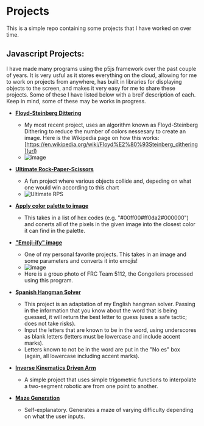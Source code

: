 # **Projects**
This is a simple repo containing some projects that I have worked on over time.

## **Javascript Projects:**
  I have made many programs using the p5js framework over the past couple of years. It is very usful as it stores everything on the cloud, allowing for me to work on projects from anywhere, has built in libraries for displaying objects to the screen, and makes it very easy for me to share these projects.
  Some of these I have listed below with a breif description of each. Keep in mind, some of these may be works in progress.

- **[Floyd-Steinberg Dittering](https://editor.p5js.org/brendandesrosiers26/full/amOFDveVF)**
  - My most recent project, uses an algorithm known as Floyd-Steinberg Dithering to reduce the number of colors nessesary to create an image. Here is the Wikipedia page on how this works: [https://en.wikipedia.org/wiki/Floyd%E2%80%93Steinberg_dithering](url)
  - ![image](https://github.com/H0wdyW0R1D/Projects/assets/120529450/b4df71ad-2926-41e8-bec4-f475ba1568da)
  
- **[Ultimate Rock-Paper-Scissors](https://editor.p5js.org/brendandesrosiers26/full/P5iHhysxI)**
  - A fun project where various objects collide and, depeding on what one would win according to this chart
  - ![Ultimate RPS](https://github.com/H0wdyW0R1D/Projects/assets/120529450/3612840b-a974-4b6f-81ef-78771621aef7)

- **[Apply color palette to image](https://editor.p5js.org/brendandesrosiers26/full/SNX2U-s9U)**
  - This takes in a list of hex codes (e.g. "#00ff00#ff0da2#000000") and conerts all of the pixels in the given image into the closest color it can find in the palette.

- **["Emoji-ify" image](https://editor.p5js.org/brendandesrosiers26/full/6OdDkTztR)**
  - One of my personal favorite projects. This takes in an image and some parameters and converts it into emojis!
  - ![image](https://github.com/H0wdyW0R1D/Projects/assets/120529450/ce15e3fd-6e91-4ffc-a885-70a16dd76f0e)
  - Here is a grouo photo of FRC Team 5112, the Gongoliers processed using this program.

- **[Spanish Hangman Solver](https://editor.p5js.org/brendandesrosiers26/full/RQmDcPjd2)**
  - This project is an adaptation of my English hangman solver. Passing in the information that you know about the word that is being guessed, it will return the best letter to guess (uses a safe tactic; does not take risks).
  - Input the letters that are known to be in the word, using underscores as blank letters (letters must be lowercase and include accent marks).
  - Letters known to not be in the word are put in the "No es" box (again, all lowercase including accent marks).

- **[Inverse Kinematics Driven Arm](https://editor.p5js.org/brendandesrosiers26/full/RLcySo2Rq)**
  - A simple project that uses simple trigometric functions to interpolate a two-segment robotic are from one point to another.

- **[Maze Generation](https://editor.p5js.org/brendandesrosiers26/full/0fSy73ojM)**
  - Self-explanatory. Generates a maze of varying difficulty depending on what the user inputs.
